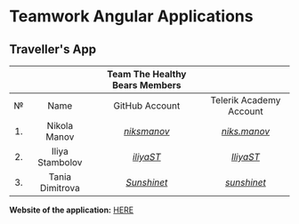 # Teamwork Angular Applications

## Traveller's App


|   |               |      **Team The Healthy Bears Мembers**       |                                                          |
|:-:|:-------------:|:---------------------------------------------:|:--------------------------------------------------------:|
|№  |   Name        |              GitHub Аccount                   |                Telerik Academy Аccount                   |
|1. |Nikola Manov   |[_niksmanov_](https://github.com/niksmanov)    |[_niks.manov_](http://telerikacademy.com/Users/niks.manov)|
|2. |Iliya Stambolov|[_iliyaST_](https://github.com/iliyaST)        |[_IliyaST_](http://telerikacademy.com/Users/IliyaST)      |
|3. |Tania Dimitrova|[_Sunshinet_](https://github.com/Sunshinet)    |[_sunshinet_](http://telerikacademy.com/Users/sunshinet)  |



**Website of the application:** [HERE](https://travellersapp-29582.firebaseapp.com/)